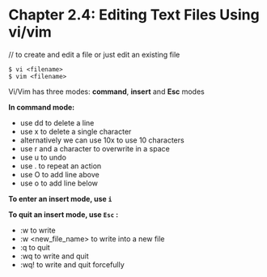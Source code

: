 # **Chapter 2.4: Editing Text Files Using vi/vim**

// to create and edit a file or just edit an existing file

    $ vi <filename>
    $ vim <filename>

Vi/Vim has three modes: **command**, **insert** and **Esc** modes

**In command mode:**
- use dd to delete a line
- use x to delete a single character
- alternatively we can use 10x to use 10 characters
- use r and a character to overwrite in a space
- use u to undo
- use . to repeat an action
- use O to add line above
- use o to add line below

**To enter an insert mode, use `i`**

**To quit an insert mode, use `Esc` :**
- :w to write
- :w <new_file_name> to write into a new file
- :q to quit
- :wq to write and quit
- :wq! to write and quit forcefully